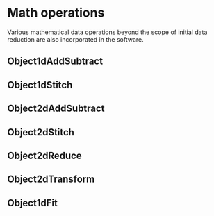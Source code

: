 # Math operations

Various mathematical data operations beyond the scope of initial data reduction are also incorporated in the software.

## Object1dAddSubtract

## Object1dStitch

## Object2dAddSubtract

## Object2dStitch

## Object2dReduce

## Object2dTransform

## Object1dFit